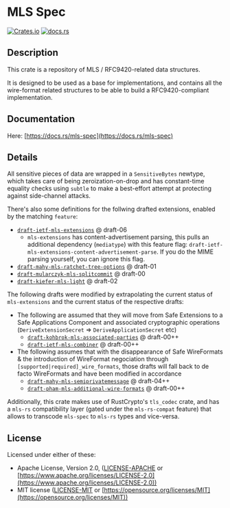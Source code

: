 # MLS Spec

[![Crates.io](https://img.shields.io/crates/v/mls-spec.svg)](https://crates.io/crates/mls-spec)
[![docs.rs](https://docs.rs/mls-spec/badge.svg)](https://docs.rs/mls-spec)

## Description

This crate is a repository of MLS / RFC9420-related data structures.

It is designed to be used as a base for implementations, and contains all the wire-format related structures to be able to build a RFC9420-compliant implementation.

## Documentation

Here: [https://docs.rs/mls-spec](https://docs.rs/mls-spec)

## Details

All sensitive pieces of data are wrapped in a `SensitiveBytes` newtype, which takes care of being zeroization-on-drop
and has constant-time equality checks using `subtle` to make a best-effort attempt at protecting against side-channel attacks.

There's also some definitions for the follwing drafted extensions, enabled by the matching `feature`:

- [`draft-ietf-mls-extensions`](https://www.ietf.org/archive/id/draft-ietf-mls-extensions-06.html) @ draft-06
  - `mls-extensions` has content-advertisement parsing, this pulls an additional dependency (`mediatype`) with this feature flag: `draft-ietf-mls-extensions-content-advertisement-parse`. If you do the MIME parsing yourself, you can ignore this flag.
- [`draft-mahy-mls-ratchet-tree-options`](https://www.ietf.org/archive/id/draft-mahy-mls-ratchet-tree-options-01.html) @ draft-01
- [`draft-mularczyk-mls-splitcommit`](https://www.ietf.org/archive/id/draft-mularczyk-mls-splitcommit-00.html) @ draft-00
- [`draft-kiefer-mls-light`](https://www.ietf.org/archive/id/draft-kiefer-mls-light-02.html) @ draft-02

The following drafts were modified by extrapolating the current status of `mls-extensions` and the current status of the respective drafts:

- The following are assumed that they will move from Safe Extensions to a Safe Applications Component and associated cryptographic operations (`DeriveExtensionSecret` => `DeriveApplicationSecret` etc)
  - [`draft-kohbrok-mls-associated-parties`](https://www.ietf.org/archive/id/draft-kohbrok-mls-associated-parties-00.html) @ draft-00++
  - [`draft-ietf-mls-combiner`](https://www.ietf.org/archive/id/draft-ietf-mls-combiner-00.html) @ draft-00++
- The following assumes that with the disappearance of Safe WireFormats & the introduction of WireFormat negociation through `[supported|required]_wire_formats`, those drafts will fall back to de facto WireFormats and have been modified in accordance
  - [`draft-mahy-mls-semiprivatemessage`](https://www.ietf.org/archive/id/draft-mahy-mls-semiprivatemessage-04.html) @ draft-04++
  - [`draft-pham-mls-additional-wire-formats`](https://www.ietf.org/archive/id/draft-pham-mls-additional-wire-formats-00.html) @ draft-00++

Additionally, this crate makes use of RustCrypto's `tls_codec` crate, and has a `mls-rs` compatibility layer (gated under the `mls-rs-compat` feature)
that allows to transcode `mls-spec` to `mls-rs` types and vice-versa.

## License

Licensed under either of these:

- Apache License, Version 2.0, ([LICENSE-APACHE](LICENSE-APACHE) or
  [https://www.apache.org/licenses/LICENSE-2.0](https://www.apache.org/licenses/LICENSE-2.0))
- MIT license ([LICENSE-MIT](LICENSE-MIT) or
  [https://opensource.org/licenses/MIT](https://opensource.org/licenses/MIT))
